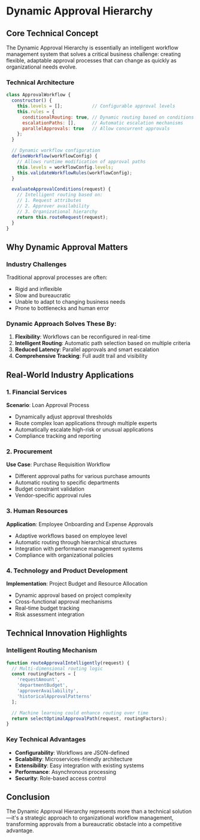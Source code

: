 # Dynamic Approval Hierarchy

## Core Technical Concept

The Dynamic Approval Hierarchy is essentially an intelligent workflow management system that solves a critical business challenge: creating flexible, adaptable approval processes that can change as quickly as organizational needs evolve.

### Technical Architecture

```javascript
class ApprovalWorkflow {
  constructor() {
    this.levels = [];           // Configurable approval levels
    this.rules = {
      conditionalRouting: true, // Dynamic routing based on conditions
      escalationPaths: [],      // Automatic escalation mechanisms
      parallelApprovals: true   // Allow concurrent approvals
    };
  }

  // Dynamic workflow configuration
  defineWorkflow(workflowConfig) {
    // Allows runtime modification of approval paths
    this.levels = workflowConfig.levels;
    this.validateWorkflowRules(workflowConfig);
  }

  evaluateApprovalConditions(request) {
    // Intelligent routing based on:
    // 1. Request attributes
    // 2. Approver availability
    // 3. Organizational hierarchy
    return this.routeRequest(request);
  }
}
```

## Why Dynamic Approval Matters

### Industry Challenges
Traditional approval processes are often:
- Rigid and inflexible
- Slow and bureaucratic
- Unable to adapt to changing business needs
- Prone to bottlenecks and human error

### Dynamic Approach Solves These By:
1. **Flexibility**: Workflows can be reconfigured in real-time
2. **Intelligent Routing**: Automatic path selection based on multiple criteria
3. **Reduced Latency**: Parallel approvals and smart escalation
4. **Comprehensive Tracking**: Full audit trail and visibility

## Real-World Industry Applications

### 1. Financial Services
**Scenario**: Loan Approval Process
- Dynamically adjust approval thresholds
- Route complex loan applications through multiple experts
- Automatically escalate high-risk or unusual applications
- Compliance tracking and reporting

### 2. Procurement
**Use Case**: Purchase Requisition Workflow
- Different approval paths for various purchase amounts
- Automatic routing to specific departments
- Budget constraint validation
- Vendor-specific approval rules

### 3. Human Resources
**Application**: Employee Onboarding and Expense Approvals
- Adaptive workflows based on employee level
- Automatic routing through hierarchical structures
- Integration with performance management systems
- Compliance with organizational policies

### 4. Technology and Product Development
**Implementation**: Project Budget and Resource Allocation
- Dynamic approval based on project complexity
- Cross-functional approval mechanisms
- Real-time budget tracking
- Risk assessment integration

## Technical Innovation Highlights

### Intelligent Routing Mechanism
```javascript
function routeApprovalIntelligently(request) {
  // Multi-dimensional routing logic
  const routingFactors = [
    'requestAmount',
    'departmentBudget',
    'approverAvailability',
    'historicalApprovalPatterns'
  ];

  // Machine learning could enhance routing over time
  return selectOptimalApprovalPath(request, routingFactors);
}
```

### Key Technical Advantages
- **Configurability**: Workflows are JSON-defined
- **Scalability**: Microservices-friendly architecture
- **Extensibility**: Easy integration with existing systems
- **Performance**: Asynchronous processing
- **Security**: Role-based access control

## Conclusion

The Dynamic Approval Hierarchy represents more than a technical solution—it's a strategic approach to organizational workflow management, transforming approvals from a bureaucratic obstacle into a competitive advantage.
